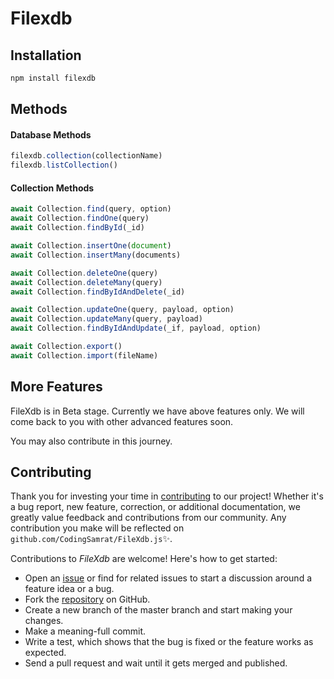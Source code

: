 # Filexdb

## Installation
``` bash
npm install filexdb
```

## Methods

#### Database Methods
``` javascript
filexdb.collection(collectionName)
filexdb.listCollection()
```

#### Collection Methods
``` javascript
await Collection.find(query, option)
await Collection.findOne(query)
await Collection.findById(_id)

await Collection.insertOne(document)
await Collection.insertMany(documents)

await Collection.deleteOne(query)
await Collection.deleteMany(query)
await Collection.findByIdAndDelete(_id)

await Collection.updateOne(query, payload, option)
await Collection.updateMany(query, payload)
await Collection.findByIdAndUpdate(_if, payload, option)

await Collection.export()
await Collection.import(fileName)
```


## More Features
FileXdb is in Beta stage. Currently we have above features only. We will come back to you with other advanced features soon.

You may also contribute in this journey.

## Contributing


Thank you for investing your time in [contributing](https://github.com/CodingSamrat/FileXdb.js/blob/master/CONTRIBUTING.md) to our project! Whether it's a bug report, new feature, correction, or additional documentation, we greatly value feedback and contributions from our community. Any contribution you make will be reflected on `github.com/CodingSamrat/FileXdb.js`✨.

Contributions to _FileXdb_ are welcome! Here's how to get started:

- Open an [issue](https://github.com/CodingSamrat/FileXdb.js/issues) or find for related issues to start a discussion around a feature idea or a bug.
- Fork the [repository](https://github.com/CodingSamrat/FileXdb.js) on GitHub.
- Create a new branch of the master branch and start making your changes.
- Make a meaning-full commit.
- Write a test, which shows that the bug is fixed or the feature works as expected.
- Send a pull request and wait until it gets merged and published.